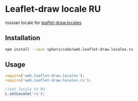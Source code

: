 # Leaflet-draw locale RU

russian locale for [leaflet-draw.locales](https://github.com/SphericCube/web.leaflet-draw.locales)

## Installation

```bash
npm install --save sphericcube/web.leaflet-draw.locales.ru
```

## Usage

```javascript
require('web.leaflet-draw.locales');
require('web.leaflet-draw.locales.ru');

//set locale to RU
L.setLocale('ru');
```
